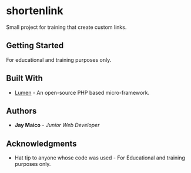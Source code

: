 # shortenlink

Small project for training that create custom links.

## Getting Started

For educational and training purposes only.

## Built With

* [Lumen](https://lumen.laravel.com/docs/5.7) - An open-source PHP based micro-framework.

## Authors

* **Jay Maico** - *Junior Web Developer* 

## Acknowledgments

* Hat tip to anyone whose code was used - For Educational and training purposes only.